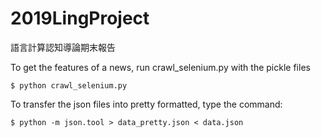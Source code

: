 # 2019LingProject
語言計算認知導論期末報告

To get the features of a news, run crawl_selenium.py with the pickle files

`$ python crawl_selenium.py`

To transfer the json files into pretty formatted, type the command:

`$ python -m json.tool > data_pretty.json < data.json`

